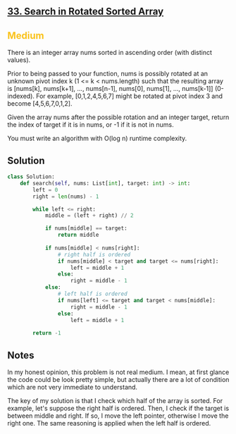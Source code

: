 ## [33. Search in Rotated Sorted Array](https://leetcode.com/problems/search-in-rotated-sorted-array/)

<h2 style="color:#fac31d">Medium</h2>
There is an integer array nums sorted in ascending order (with distinct values).

Prior to being passed to your function, nums is possibly rotated at an unknown pivot index k (1 <= k < nums.length) such that the resulting array is [nums[k], nums[k+1], ..., nums[n-1], nums[0], nums[1], ..., nums[k-1]] (0-indexed). For example, [0,1,2,4,5,6,7] might be rotated at pivot index 3 and become [4,5,6,7,0,1,2].

Given the array nums after the possible rotation and an integer target, return the index of target if it is in nums, or -1 if it is not in nums.

You must write an algorithm with O(log n) runtime complexity.

## Solution
```python
class Solution:
    def search(self, nums: List[int], target: int) -> int:
        left = 0
        right = len(nums) - 1

        while left <= right:
            middle = (left + right) // 2

            if nums[middle] == target:
                return middle
            
            if nums[middle] < nums[right]:
                # right half is ordered
                if nums[middle] < target and target <= nums[right]:
                    left = middle + 1
                else:
                    right = middle - 1
            else:
                # left half is ordered
                if nums[left] <= target and target < nums[middle]:
                    right = middle - 1
                else:
                    left = middle + 1
                    
        return -1
```

## Notes
In my honest opinion, this problem is not real medium. I mean, at first glance the code could be look pretty simple, but actually there are a lot of condition which are not very immediate to understand.

The key of my solution is that I check which half of the array is sorted.
For example, let's suppose the right half is ordered. Then, I check if the target is between middle and right. If so, I move the left pointer, otherwise I move the right one. 
The same reasoning is applied when the left half is ordered.